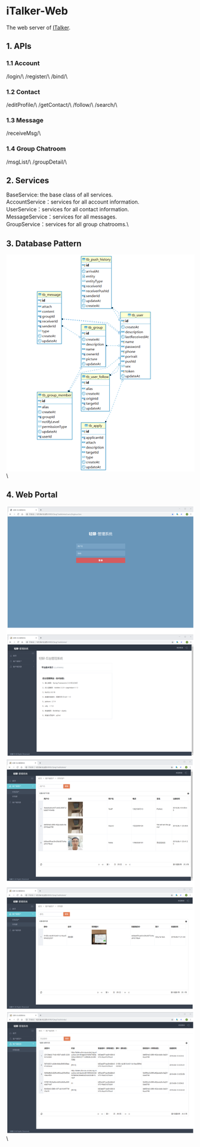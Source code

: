 # iTalker-Web
The web server of [ITalker](https://github.com/Super262/ITalker).

## 1. APIs
### 1.1 Account
/login/\ /register/\ /bind/\

### 1.2 Contact
/editProfile/\ /getContact/\ /follow/\ /search/\

### 1.3 Message
/receiveMsg/\

### 1.4 Group Chatroom
/msgList/\ /groupDetail/\

## 2. Services
BaseService: the base class of all services.\
AccountService：services for all account information.\
UserService：services for all contact information.\
MessageService：services for all messages.\
GroupService：services for all group chatrooms.\

## 3. Database Pattern
![image](https://github.com/Super262/ITalker/blob/master/screenshots/pic00009.png)\

## 4. Web Portal
![image](https://github.com/Super262/ITalker/blob/master/screenshots/pic00010.png)\
![image](https://github.com/Super262/ITalker/blob/master/screenshots/pic00011.png)\
![image](https://github.com/Super262/ITalker/blob/master/screenshots/pic00012.png)\
